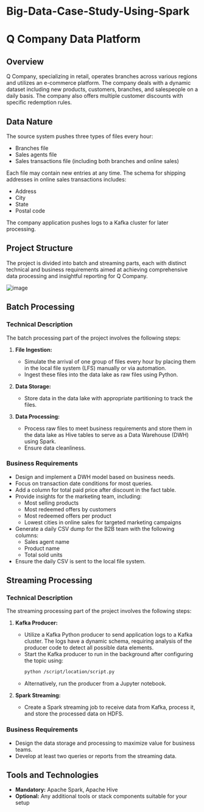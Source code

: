 # Big-Data-Case-Study-Using-Spark
 
# Q Company Data Platform

## Overview
Q Company, specializing in retail, operates branches across various regions and utilizes an e-commerce platform. The company deals with a dynamic dataset including new products, customers, branches, and salespeople on a daily basis. The company also offers multiple customer discounts with specific redemption rules.

## Data Nature
The source system pushes three types of files every hour:
- Branches file
- Sales agents file
- Sales transactions file (including both branches and online sales)

Each file may contain new entries at any time. The schema for shipping addresses in online sales transactions includes:
- Address
- City
- State
- Postal code

The company application pushes logs to a Kafka cluster for later processing.

## Project Structure
The project is divided into batch and streaming parts, each with distinct technical and business requirements aimed at achieving comprehensive data processing and insightful reporting for Q Company.

![image](https://github.com/AliMagdy100/Big-Data-Case-Study-Using-Spark/assets/87953057/6469d365-6b9d-4687-97d3-2f9c5d57eea2)

## Batch Processing

### Technical Description
The batch processing part of the project involves the following steps:

1. **File Ingestion:**
   - Simulate the arrival of one group of files every hour by placing them in the local file system (LFS) manually or via automation.
   - Ingest these files into the data lake as raw files using Python.

2. **Data Storage:**
   - Store data in the data lake with appropriate partitioning to track the files.

3. **Data Processing:**
   - Process raw files to meet business requirements and store them in the data lake as Hive tables to serve as a Data Warehouse (DWH) using Spark.
   - Ensure data cleanliness.

### Business Requirements
- Design and implement a DWH model based on business needs.
- Focus on transaction date conditions for most queries.
- Add a column for total paid price after discount in the fact table.
- Provide insights for the marketing team, including:
  - Most selling products
  - Most redeemed offers by customers
  - Most redeemed offers per product
  - Lowest cities in online sales for targeted marketing campaigns
- Generate a daily CSV dump for the B2B team with the following columns:
  - Sales agent name
  - Product name
  - Total sold units
- Ensure the daily CSV is sent to the local file system.

## Streaming Processing

### Technical Description
The streaming processing part of the project involves the following steps:

1. **Kafka Producer:**
   - Utilize a Kafka Python producer to send application logs to a Kafka cluster. The logs have a dynamic schema, requiring analysis of the producer code to detect all possible data elements.
   - Start the Kafka producer to run in the background after configuring the topic using:
     ```bash
     python /script/location/script.py
     ```
   - Alternatively, run the producer from a Jupyter notebook.

2. **Spark Streaming:**
   - Create a Spark streaming job to receive data from Kafka, process it, and store the processed data on HDFS.

### Business Requirements
- Design the data storage and processing to maximize value for business teams.
- Develop at least two queries or reports from the streaming data.

## Tools and Technologies
- **Mandatory:** Apache Spark, Apache Hive
- **Optional:** Any additional tools or stack components suitable for your setup


